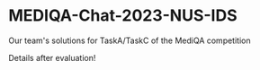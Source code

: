 # MEDIQA-Chat-2023-NUS-IDS


Our team's solutions for TaskA/TaskC of the MediQA competition

Details after evaluation!
